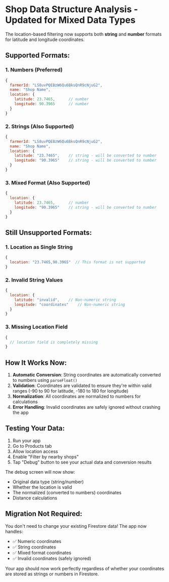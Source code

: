 # Shop Data Structure Analysis - Updated for Mixed Data Types

The location-based filtering now supports both **string** and **number** formats for latitude and longitude coordinates.

## Supported Formats:

### 1. Numbers (Preferred)
```javascript
{
  farmerId: "LS8uvPQEBzW6Qu6BksQnR9cNjuG2",
  name: "Shop Name",
  location: {
    latitude: 23.7465,      // number
    longitude: 90.3965      // number
  }
}
```

### 2. Strings (Also Supported)
```javascript
{
  farmerId: "LS8uvPQEBzW6Qu6BksQnR9cNjuG2",
  name: "Shop Name", 
  location: {
    latitude: "23.7465",    // string - will be converted to number
    longitude: "90.3965"    // string - will be converted to number
  }
}
```

### 3. Mixed Format (Also Supported)
```javascript
{
  location: {
    latitude: 23.7465,      // number
    longitude: "90.3965"    // string - will be converted to number
  }
}
```

## Still Unsupported Formats:

### 1. Location as Single String
```javascript
{
  location: "23.7465,90.3965"  // This format is not supported
}
```

### 2. Invalid String Values
```javascript
{
  location: {
    latitude: "invalid",    // Non-numeric string
    longitude: "coordinates"    // Non-numeric string
  }
}
```

### 3. Missing Location Field
```javascript
{
  // location field is completely missing
}
```

## How It Works Now:

1. **Automatic Conversion**: String coordinates are automatically converted to numbers using `parseFloat()`
2. **Validation**: Coordinates are validated to ensure they're within valid ranges (-90 to 90 for latitude, -180 to 180 for longitude)
3. **Normalization**: All coordinates are normalized to numbers for calculations
4. **Error Handling**: Invalid coordinates are safely ignored without crashing the app

## Testing Your Data:

1. Run your app
2. Go to Products tab
3. Allow location access
4. Enable "Filter by nearby shops"
5. Tap "Debug" button to see your actual data and conversion results

The debug screen will now show:
- Original data type (string/number)
- Whether the location is valid
- The normalized (converted to numbers) coordinates
- Distance calculations

## Migration Not Required:

You don't need to change your existing Firestore data! The app now handles:
- ✅ Numeric coordinates
- ✅ String coordinates  
- ✅ Mixed format coordinates
- ✅ Invalid coordinates (safely ignored)

Your app should now work perfectly regardless of whether your coordinates are stored as strings or numbers in Firestore.
